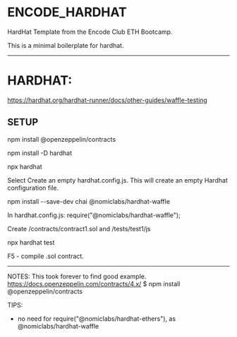 # ENCODE_HARDHAT
HardHat Template from the Encode Club ETH Bootcamp.

This is a minimal boilerplate for hardhat.

----

# HARDHAT:
https://hardhat.org/hardhat-runner/docs/other-guides/waffle-testing

## SETUP

npm install @openzeppelin/contracts

npm install -D hardhat

npx hardhat

Select Create an empty hardhat.config.js. This will create an empty Hardhat configuration file.

npm install --save-dev chai @nomiclabs/hardhat-waffle

In hardhat.config.js: require("@nomiclabs/hardhat-waffle");

Create /contracts/contract1.sol and /tests/test1/js

npx hardhat test

F5 - compile .sol contract.

----

NOTES: This took forever to find good example.
https://docs.openzeppelin.com/contracts/4.x/
$ npm install @openzeppelin/contracts

TIPS:

- no need for require("@nomiclabs/hardhat-ethers"), as @nomiclabs/hardhat-waffle




